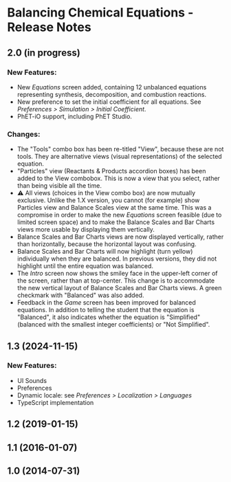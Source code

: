 # Balancing Chemical Equations - Release Notes
<!-- Developer and designer should collaborate on what to include for any release beyond 1.0.0. 
For a 1.0.0 release, only the 1.0.0 heading and date is needed. 
When new releases occur, add the section below to the top of the doc. -->

## 2.0 (in progress)

### New Features:
* New _Equations_ screen added,  containing 12 unbalanced equations representing synthesis, decomposition, and combustion reactions.
* New preference to set the initial coefficient for all equations. See _Preferences > Simulation > Initial Coefficient_.
* PhET-iO support, including PhET Studio.

### Changes:
* The "Tools" combo box has been re-titled "View", because these are not tools. They are alternative views (visual representations) of the selected equation.
* "Particles" view (Reactants & Products accordion boxes) has been added to the View combobox.   This is now a view that you select, rather than being visible all the time.
* ⚠️ All views (choices in the View combo box) are now mutually exclusive. Unlike the 1.X version, you cannot (for example) show Particles view and Balance Scales view at the same time. This was a compromise in order to make the new _Equations_ screen feasible (due to limited screen space) and to make the Balance Scales and Bar Charts views more usable by displaying them vertically.
* Balance Scales and Bar Charts views are now displayed vertically, rather than horizontally, because the horizontal layout was confusing.
* Balance Scales and Bar Charts will now highlight (turn yellow) individually when they are balanced. In previous versions, they did not highlight until the entire equation was balanced.
* The _Intro_ screen now shows the smiley face in the upper-left corner of the screen, rather than at top-center.  This change is to accommodate the new vertical layout of Balance Scales and Bar Charts views. A green checkmark with "Balanced" was also added. 
* Feedback in the _Game_ screen has been improved for balanced equations. In addition to telling the student that the equation is "Balanced", it also indicates whether the equation is "Simplified" (balanced with the smallest integer coefficients) or "Not Simplified".

## 1.3 (2024-11-15)

### New Features:
* UI Sounds
* Preferences
* Dynamic locale: see _Preferences > Localization > Languages_
* TypeScript implementation

## 1.2 (2019-01-15)

## 1.1 (2016-01-07)

## 1.0 (2014-07-31)
